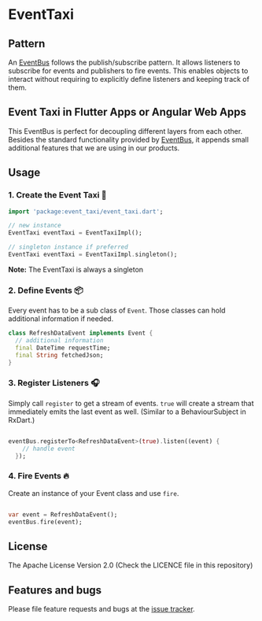 
# EventTaxi

## Pattern

An [EventBus](https://en.wikipedia.org/wiki/Publish%E2%80%93subscribe_pattern) follows the publish/subscribe pattern.
It allows listeners to subscribe for events and publishers to fire events.
This enables objects to interact without requiring to explicitly define listeners and keeping track of them.

## Event Taxi in Flutter Apps or Angular Web Apps

This EventBus is perfect for decoupling different layers from each other. 
Besides the standard functionality provided by 
[EventBus](https://github.com/marcojakob/dart-event-bus), it appends small additional features that we are using in our products.

## Usage


### 1. Create the Event Taxi 🚕
```dart
import 'package:event_taxi/event_taxi.dart';

// new instance
EventTaxi eventTaxi = EventTaxiImpl();

// singleton instance if preferred
EventTaxi eventTaxi = EventTaxiImpl.singleton();
```

**Note:** The EventTaxi is always a singleton

### 2. Define Events 📦
Every event has to be a sub class of `Event`.
Those classes can hold additional information if needed.

```dart
class RefreshDataEvent implements Event {
  // additional information
  final DateTime requestTime;
  final String fetchedJson;
}
```



### 3. Register Listeners 🎧
Simply call `register` to get a stream of events.
`true` will create a stream that immediately emits the last event as well. 
(Similar to a BehaviourSubject in RxDart.) 
```dart

eventBus.registerTo<RefreshDataEvent>(true).listen((event) {
    // handle event
  });

```


### 4. Fire Events 🔥
Create an instance of your Event class and use `fire`.
```dart

var event = RefreshDataEvent();
eventBus.fire(event);

```


## License

The Apache License Version 2.0 (Check the LICENCE file in this repository)

## Features and bugs

Please file feature requests and bugs at the [issue tracker][tracker].

[tracker]: https://github.com/tikkrapp/event_taxi/issues
